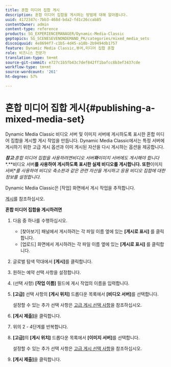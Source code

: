 ```yaml
---
title: 혼합 미디어 집합 게시
description: 혼합 미디어 집합을 게시하는 방법에 대해 알아봅니다.
uuid: 4172347c-7bb3-468d-bda2-fd1c26ccab85
contentOwner: admin
content-type: reference
products: SG_EXPERIENCEMANAGER/Dynamic-Media-Classic
geptopics: SG_SCENESEVENONDEMAND_PK/categories/mixed_media_sets
discoiquuid: 4e8694f7-c1b5-4d45-a18b-2b9494db1757
feature: Dynamic Media Classic,뷰어,미디어 집합 혼합
role: 비즈니스 전문가
translation-type: tm+mt
source-git-commit: e727c1b5fb43c7def842ff1bafcc8b3ef3437cde
workflow-type: tm+mt
source-wordcount: '261'
ht-degree: 57%

---
```



# 혼합 미디어 집합 게시{#publishing-a-mixed-media-set}

Dynamic Media Classic 비디오 서버 및 이미지 서버에 게시하도록 표시한 혼합 미디어 집합을 게시할 게시 작업을 만듭니다. Dynamic Media Classic에서는 특정 서버에 게시하기 위한 고급 게시 옵션과 이미 게시된 자산을 다시 게시하는 옵션을 제공합니다.

***참고&#x200B;**:혼합 미디어 집합을 사용하려면**비디오 서버&#x200B;**와**이미지 서버에도 게시해야 합니다&#x200B;**.**비디오 서버&#x200B;**를 사용하여 게시하도록 표시한 실제 비디오를 게시합니다. 또한**이미지 서버&#x200B;**를 사용하여 비디오 축소판과 같은 관련 자산을 게시하고 응용 비디오 집합에 대한 정보를 설정합니다.*

Dynamic Media Classic은 [작업] 화면에서 게시 작업을 추적합니다.

[게시](publishing-files.md#publishing_files)를 참조하십시오.

<!-- 

Comment Type: remark
Last Modified By: unknown unknown 
Last Modified Date: 

<p>RB: Updated the following steps as per Cynthia email, 11/9/2012, added 11/12/2012</p>

 -->

**혼합 미디어 집합을 게시하려면**

1. 다음 중 하나를 수행하십시오.

   * [찾아보기] 패널에서 게시하려는 각 파일 이름 옆에 있는 **[게시로 표시]** 를 클릭합니다.
   * [업로드] 화면에서 게시하려는 각 파일 이름 옆에 있는 **[게시로 표시]** 를 클릭합니다.

1. 글로벌 탐색 막대에서 **[게시]**&#x200B;를 클릭합니다.
1. 원하는 예약 선택 사항을 설정합니다.
1. (선택 사항) **[작업 이름]** 필드에 게시 작업의 이름을 입력합니다.
1. **[고급]** 선택 사항의 **[게시 위치]** 드롭다운 목록에서 **[비디오 서버]**&#x200B;를 선택합니다.

   설정할 수 있는 추가 선택 사항은 [고급 게시 선택 사항](publishing-files.md#advanced_publish_options)을 참조하십시오.

1. **[게시 제출]**&#x200B;을 클릭합니다.
1. 위의 2 - 4단계를 반복합니다.
1. **[고급]**&#x200B;의 **[게시 위치]** 드롭다운 목록에서 **[이미지 서버]**&#x200B;를 선택합니다.

   설정할 수 있는 추가 선택 사항은 [고급 게시 선택 사항](publishing-files.md#advanced_publish_options)을 참조하십시오.

1. **[게시 제출]**&#x200B;을 클릭합니다.

